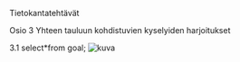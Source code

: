 Tietokantatehtävät

Osio 3 Yhteen tauluun kohdistuvien kyselyiden harjoitukset

3.1
select*from goal;
![kuva](https://github.com/user-attachments/assets/687ed1a6-5e72-4e72-affb-65f914c26c14)

